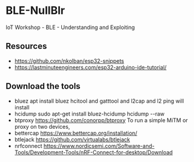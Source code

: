 # BLE-NullBlr
IoT Workshop - BLE - Understanding and Exploiting 



## Resources
- https://github.com/nkolban/esp32-snippets
- https://lastminuteengineers.com/esp32-arduino-ide-tutorial/

## Download the tools 
- bluez	apt install bluez	hcitool and gatttool and l2cap and l2 ping will install 
- hcidump 	sudo apt-get install bluez-hcidump	hcidump --raw
- btproxy	https://github.com/conorpp/btproxy	To run a simple MiTM or proxy on two devices,
- bettercap	https://www.bettercap.org/installation/	
- btlejack	https://github.com/virtualabs/btlejack	
- nrfconnect https://www.nordicsemi.com/Software-and-Tools/Development-Tools/nRF-Connect-for-desktop/Download
